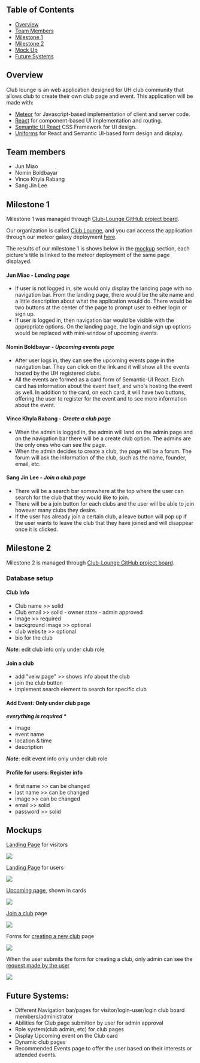 ## Table of Contents
* [Overview](#overview)
* [Team Members](#team-members)
* [Milestone 1](#milestone-1)
* [Milestone 2](#milestone-2)
* [Mock Up](#mockups)
* [Future Systems](#future-systems)

## Overview
Club lounge is an web application designed for UH club community that allows club to create their own club page and event.
This application will be made with:

* [Meteor](https://www.meteor.com/) for Javascript-based implementation of client and server code.
* [React](https://reactjs.org/) for component-based UI implementation and routing.
* [Semantic UI React](https://react.semantic-ui.com/) CSS Framework for UI design.
* [Uniforms](https://uniforms.tools/) for React and Semantic UI-based form design and display.

## Team members
* Jun Miao
* Nomin Boldbayar
* Vince Khyla Rabang
* Sang Jin Lee

## Milestone 1

Milestone 1 was managed through [Club-Lounge GitHub project board](https://github.com/club-lounge/club-lounge/projects/2).

Our organization is called [Club Lounge](https://github.com/club-lounge), and you can access the application through our
meteor galaxy deployment [here](http://clublounge.meteorapp.com/).

The results of our milestone 1 is shows below in the [mockup](#mockups) section, each picture's title is linked to the meteor deployment
of the same page displayed. 

#### Jun Miao - *Landing page*
* If user is not logged in, site would only display the landing page with no navigation bar. From the landing page, there would be the site name and a little description about what the application would do. There would be two buttons at the center of the page to prompt user to either login or sign up.
* If user is logged in, then navigation bar would be visible with the appropriate options. On the landing page, the login and sign up options would be replaced with mini-window of upcoming events.

#### Nomin Boldbayar - *Upcoming events page*
* After user logs in, they can see the upcoming events page in the navigation bar. They can click on the link and it will show 
all the events hosted by the UH registered clubs. 
* All the events are formed as a card form of Semantic-UI React. Each card has information about the event itself, and who's hosting 
the event as well. In addition to the card, on each card, it will have two buttons, offering the user to register for the event and 
to see more information about the event. 

#### Vince Khyla Rabang - *Create a club page*
* When the admin is logged in, the admin will land on the admin page and on the navigation bar there will be a create club option. The admins are the only ones who can see the page.
* When the admin decides to create a club, the page will be a forum. The forum will ask the information of the club, such as the name, founder, email, etc. 

#### Sang Jin Lee - *Join a club page*
* There will be a search bar somewhere at the top where the user can search for the club that they would like to join.
* There will be a join button for each clubs and the user will be able to join however many clubs they desire.
* If the user has already join a certain club, a leave button will pop up if the user wants to leave the club that they have joined and will disappear once it is clicked.


## Milestone 2
Milestone 2 is managed through [Club-Lounge GitHub project board](https://github.com/club-lounge/club-lounge/projects/3).

### Database setup
#### Club Info

- Club name >> solid
- Club email >> solid - owner state - admin approved
- Image >> required
- background image >> optional
- club website >> optional
- bio for the club

__*Note*__: edit club info only under club role

#### Join a club

- add "veiw page" >> shows info about the club
- join the club button
- implement search element to search for specific club

#### Add Event: Only under club page
__*everything is required* *__

- image 
- event name
- location & time
- description

__*Note*__: edit event info only under club role

#### Profile for users: Register info

- first name >> can be changed
- last name >> can be changed
- image >> can be changed
- email >> solid
- password >> solid

## Mockups

[Landing Page](http://clublounge.meteorapp.com) for visitors

![](images/landing-page.PNG)

[Landing Page](http://clublounge.meteorapp.com/#/) for users

![](images/landing-signed-in.PNG)

[Upcoming page](http://clublounge.meteorapp.com/#/upcomingevents), shown in cards

![](images/upcoming-events.PNG)

[Join a club](http://clublounge.meteorapp.com/#/joinclub) page

![](images/join.PNG)

Forms for [creating a new club](http://clublounge.meteorapp.com/#/create) page

![](images/create.PNG)

When the user submits the form for creating a club, 
only admin can see the [request made by the user](http://clublounge.meteorapp.com/#/requests)

![](images/approve-admin.PNG)

## Future Systems:
* Different Navigation bar/pages for visitor/login-user/login club board members/administrator
* Abilities for Club page submition by user for admin approval
* Role system(club admin, etc) for club pages
* Display Upcoming event on the Club card
* Dynamic club pages
* Recommended Events page to offer the user based on their interests or attended events. 
